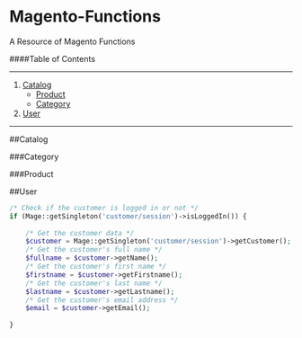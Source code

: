 Magento-Functions
=================

A Resource of Magento Functions


####Table of Contents
***

1. [Catalog](#catalog)
	* [Product](#product)
	* [Category](#category)
2. [User](#user)

***


##Catalog

###Category

###Product

##User

```php
/* Check if the customer is logged in or not */
if (Mage::getSingleton('customer/session')->isLoggedIn()) {
 
    /* Get the customer data */
    $customer = Mage::getSingleton('customer/session')->getCustomer();
    /* Get the customer's full name */
    $fullname = $customer->getName();
    /* Get the customer's first name */
    $firstname = $customer->getFirstname();
    /* Get the customer's last name */
    $lastname = $customer->getLastname();
    /* Get the customer's email address */
    $email = $customer->getEmail();
 
}
```
